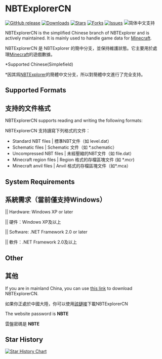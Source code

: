 # NBTExplorerCN

[![GitHub release](https://img.shields.io/github/v/release/GongSunFangYun/NBTExplorerCN?style=flat-square)]()
[![Downloads](https://img.shields.io/github/downloads/GongSunFangYun/NBTExplorerCN/total?style=flat-square)]()
[![Stars](https://img.shields.io/github/stars/GongSunFangYun/NBTExplorerCN?style=flat-square)]()
[![Forks](https://img.shields.io/github/forks/GongSunFangYun/NBTExplorerCN?style=flat-square)]()
[![Issues](https://img.shields.io/github/issues/GongSunFangYun/NBTExplorerCN?style=flat-square)]()
![简体中文支持](https://img.shields.io/badge/简体中文-支持-ff8c00?style=flat-square&labelColor=ff8c00&color=ffd700)

NBTExplorerCN is the simplified Chinese branch of NBTExplorer and is actively maintained. It is mainly used to handle game data for [Minecraft](http://www.minecraft.net).
 
NBTExplorerCN 是 NBTExplorer 的簡中分支，並保持維護狀態。它主要用於處理[Minecraft](http://www.minecraft.net)的遊戲數據。

*Supported Chinese(Simplefield)

*因其爲[NBTExplorer](https://github.com/jaquadro/NBTExplorer)的簡體中文分支，所以對簡體中文進行了完全支持。

## Supported Formats

## 支持的文件格式

NBTExplorerCN supports reading and writing the following formats:

NBTExplorerCN 支持讀寫下列格式的文件：

* Standard NBT files | 標準NBT文件（如 level.dat）
* Schematic files | Schematic 文件（如 *.schematic）
* Uncompressed NBT files | 未經壓縮的NBT文件（如 file.dat）
* Minecraft region files | Region 格式的存檔區塊文件 (如 *.mcr)
* Minecraft anvil files  | Anvil 格式的存檔區塊文件（如*.mca）

## System Requirements  

## 系統需求（當前僅支持Windows）

|| Hardware: Windows XP or later

|| 硬件：Windows XP及以上

|| Software: .NET Framework 2.0 or later

|| 軟件：.NET Framework 2.0及以上

## Other

## 其他

If you are in mainland China, you can use [this link](https://wwrk.lanzoub.com/b01392210f) to download NBTExplorerCN.

如果你正處於中國大陸，你可以使用[該鏈接](https://wwrk.lanzoub.com/b01392210f)下載NBTExplorerCN

The website password is **NBTE**

雲盤密碼是 **NBTE**

## Star History

<a href="https://www.star-history.com/#GongSunFangYun/NBTExplorerCN&Date">
 <picture>
   <source media="(prefers-color-scheme: dark)" srcset="https://api.star-history.com/svg?repos=GongSunFangYun/NBTExplorerCN&type=Date&theme=dark" />
   <source media="(prefers-color-scheme: light)" srcset="https://api.star-history.com/svg?repos=GongSunFangYun/NBTExplorerCN&type=Date" />
   <img alt="Star History Chart" src="https://api.star-history.com/svg?repos=GongSunFangYun/NBTExplorerCN&type=Date" />
 </picture>
</a>
